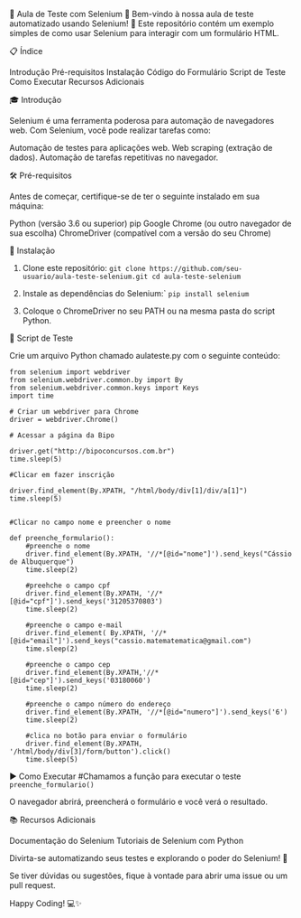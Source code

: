 🌟 Aula de Teste com Selenium 🌟
Bem-vindo à nossa aula de teste automatizado usando Selenium! 🚀 Este repositório contém um 
exemplo simples de como usar Selenium para interagir com um formulário HTML.

📋 Índice

Introdução
Pré-requisitos
Instalação
Código do Formulário
Script de Teste
Como Executar
Recursos Adicionais
    
🎓 Introdução

Selenium é uma ferramenta poderosa para automação de navegadores web. Com Selenium, você pode realizar tarefas como:

Automação de testes para aplicações web.
Web scraping (extração de dados).
Automação de tarefas repetitivas no navegador.

🛠 Pré-requisitos

Antes de começar, certifique-se de ter o seguinte instalado em sua máquina:

Python (versão 3.6 ou superior)
pip
Google Chrome (ou outro navegador de sua escolha)
ChromeDriver (compatível com a versão do seu Chrome)

🚀 Instalação

1. Clone este repositório:
    ``git clone https://github.com/seu-usuario/aula-teste-selenium.git
    cd aula-teste-selenium``

2. Instale as dependências do Selenium:`
    ``pip install selenium``

3. Coloque o ChromeDriver no seu PATH ou na mesma pasta do script Python.

🧪 Script de Teste

Crie um arquivo Python chamado aulateste.py com o seguinte conteúdo:

```
from selenium import webdriver
from selenium.webdriver.common.by import By
from selenium.webdriver.common.keys import Keys
import time

# Criar um webdriver para Chrome
driver = webdriver.Chrome()

# Acessar a página da Bipo

driver.get("http://bipoconcursos.com.br")
time.sleep(5)

#Clicar em fazer inscrição

driver.find_element(By.XPATH, "/html/body/div[1]/div/a[1]")
time.sleep(5)


#Clicar no campo nome e preencher o nome

def preenche_formulario():
    #preenche o nome
    driver.find_element(By.XPATH, '//*[@id="nome"]').send_keys("Cássio de Albuquerque")
    time.sleep(2)

    #preehche o campo cpf
    driver.find_element(By.XPATH, '//*[@id="cpf"]').send_keys('31205370803')
    time.sleep(2)

    #preenche o campo e-mail
    driver.find_element( By.XPATH, '//*[@id="email"]').send_keys("cassio.matematematica@gmail.com")
    time.sleep(2)
    
    #preenche o campo cep
    driver.find_element(By.XPATH,'//*[@id="cep"]').send_keys('03180060')
    time.sleep(2)

    #preenche o campo número do endereço
    driver.find_element(By.XPATH, '//*[@id="numero"]').send_keys('6')
    time.sleep(2)

    #clica no botão para enviar o formulário
    driver.find_element(By.XPATH, '/html/body/div[3]/form/button').click()
    time.sleep(5)
```

▶️ Como Executar
  #Chamamos a função para executar o teste
  ```preenche_formulario()```

O navegador abrirá, preencherá o formulário e você verá o resultado.

📚 Recursos Adicionais

Documentação do Selenium
Tutoriais de Selenium com Python

Divirta-se automatizando seus testes e explorando o poder do Selenium! 🚀

Se tiver dúvidas ou sugestões, fique à vontade para abrir uma issue ou um pull request.

Happy Coding! 💻✨





